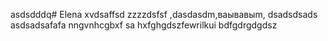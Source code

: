 asdsdddq# Elena
xvdsaffsd
zzzzdsfsf
,dasdasdm,ваывавыm,
dsadsdsads
asdsadsafafa
nngvnhcgbxf
sa
hxfghgdszfewrilkui
bdfgdrgdgdsz
